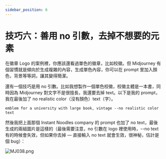 ```yaml
---
sidebar_position: 6
---
```


# 技巧六：善用 no 引數，去掉不想要的元素

在徽章 Logo 的案例裡，你應該還看過單色的徽章，比如校徽。但 Midjourney 有個習慣就是傾向於生成複雜的內容，生成單色內容，你可以在 prompt 里加入顏色，背景等等詞，讓其變得簡潔。

還有一個技巧是用 no 引數。比如我想製作一個單色校徽，校徽主體是一本書，同時因為 Midjourney 對文字不是很擅長，我還要去掉 text。以下是我的 prompt，我在最後加了 no realistic color（沒有顏色）text（字）。

```other
emblem for a university with large book, vintage --no realistic color text
```

然後我把上面那個 Instant Noodles company 的 prompt 也加了 no text，最後生成的兩組圖片是這樣的（最後需要注意，no 引數在 logo 裡使用時，--no text 有的時候會失效，但如果你去掉 — 直接輸入 no text 就會生效，很神秘，估計是個 bug）：

![MJ038.png](https://res.craft.do/user/full/d845172f-becd-4255-bf79-d722098b2d83/doc/15EA26B6-9B49-4076-B8D8-DFE53ABD52C8/3BBFDC1C-3C18-4C91-8D74-FC2904B7665F_2/XYuI28qn00QDz7HxOwmHoRkRRZQRrC1jwNtRytEmvssz/MJ038.png)
